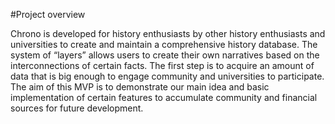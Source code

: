 #Project overview

Chrono is developed for history enthusiasts by other history enthusiasts and universities to create and maintain a comprehensive history database. The system of “layers” allows users to create their own narratives based on the interconnections of certain facts.
The first step is to acquire an amount of data that is big enough to engage community and universities to participate.
The aim of this MVP is to demonstrate our main idea and basic implementation of certain features to accumulate community and financial sources for future development.

